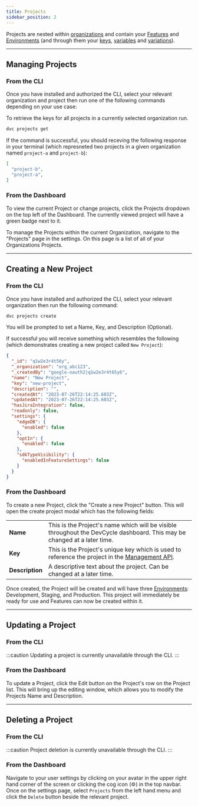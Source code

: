 ```yaml
---
title: Projects
sidebar_position: 2
---
```


Projects are nested within [organizations](./organizations.md) and contain your [Features](./features.md) and [Environments](./environments.md) (and through them your [keys](./keys.md), [variables](./variables.md) and [variations](./variations.md)).

---

## Managing Projects


### From the CLI

Once you have installed and authorized the CLI, select your relevant organization and project then run one of the following commands depending on your use case:

To retrieve the keys for all projects in a currently selected organization run.

```bash
dvc projects get
```  

If the command is successful, you should receving the following response in your terminal (which represneted two projects in a given organization named `project-a` and `project-b`):

```json
[
  "project-b",
  "project-a",
]

```

### From the Dashboard

To view the current Project or change projects, click the Projects dropdown on the top left of the Dashboard. The currently viewed project will have a green badge next to it. 

To manage the Projects within the current Organization, navigate to the "Projects" page in the settings. On this page is a list of all of your Organizations Projects. 


---

## Creating a New Project


### From the CLI

Once you have installed and authorized the CLI, select your relevant organization then run the following command:

```bash
dvc projects create
```
You will be prompted to set a Name, Key, and Description (Optional). 

If successful you will receive something which resembles the following (which demonstrates creating a new project called `New Project`):

```json
{
  "_id": "q1w2e3r4t56y",
  "_organization": "org_abc123",
  "_createdBy": "google-oauth2|q1w2e3r4t65y6",
  "name": "New Project",
  "key": "new-project",
  "description": "",
  "createdAt": "2023-07-26T22:14:25.603Z",
  "updatedAt": "2023-07-26T22:14:25.603Z",
  "hasJiraIntegration": false,
  "readonly": false,
  "settings": {
    "edgeDB": {
      "enabled": false
    },
    "optIn": {
      "enabled": false
    },
    "sdkTypeVisibility": {
      "enabledInFeatureSettings": false
    }
  }
}
```


### From the Dashboard

To create a new Project, click the "Create a new Project" button. This will open the create project modal which has the following fields:

|        |                            |
|--------|----------------------------|
| **Name** | This is the Project's name which will be visible throughout the DevCycle dashboard. This may be changed at a later time. |
| **Key** | This is the Project's unique key which is used to reference the project in the [Management API](/management-api/). |
| **Description** | A descriptive text about the project. Can be changed at a later time. |

Once created, the Project will be created and will have three [Environments](/essentials/environments): Development, Staging, and Production. This project will immediately be ready for use and Features can now be created within it. 

---

## Updating a Project

### From the CLI

:::caution
Updating a project is currently unavailable through the CLI.
:::

### From the Dashboard
To update a Project, click the Edit button on the Project's row on the Project list. This will bring up the editing window, which allows you to modify the Projects Name and Description.

---

## Deleting a Project

### From the CLI

:::caution
Project deletion is currently unavailable through the CLI.
:::

### From the Dashboard

Navigate to your user settings by clicking on your avatar in the upper right hand corner of the screen or clicking the cog icon (⚙️) in the top navbar. Once on the settings page, select `Projects` from the left hand menu and click the `Delete` button beside the relevant project.

